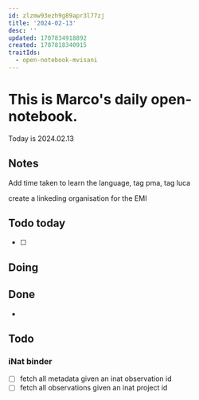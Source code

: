 ```yaml
---
id: zlzmw93ezh9g89apr3l77zj
title: '2024-02-13'
desc: ''
updated: 1707834918892
created: 1707818340915
traitIds:
  - open-notebook-mvisani
---
```

# This is Marco's daily open-notebook.

Today is 2024.02.13


## Notes
Add time taken to learn the language, tag pma, tag luca

create a linkeding organisation for the EMI 
## Todo today
- [ ] 

## Doing


## Done
*  


## Todo
### iNat binder
- [ ] fetch all metadata given an inat observation id
- [ ] fetch all observations given an inat project id